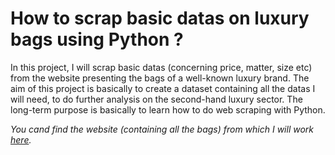 # How to scrap basic datas on luxury bags using Python ?

In this project, I will scrap basic datas (concerning price, matter, size etc) from the website presenting the bags of a well-known luxury brand. The aim of this project is basically to create a dataset containing all the datas I will need, to do further analysis on the second-hand luxury sector. The long-term purpose is basically to learn how to do web scraping with Python.

*You cand find the website (containing all the bags) from which I will work [here](https://www.collectorsquare.com/sacs/louis-vuitton/?filters[genders][0]=lad&filters[bag_category][0]=bag-xxxxx&filters[bag_category][1]=shoulderx&filters[bag_category][2]=shoppgbag&filters[bag_category][3]=backpabag&filters[bag_category][4]=luggage-x&filters[bag_category][5]=businessx&filters[bag_category][6]=pockthand&filters[bag_category][7]=other-bag).*
